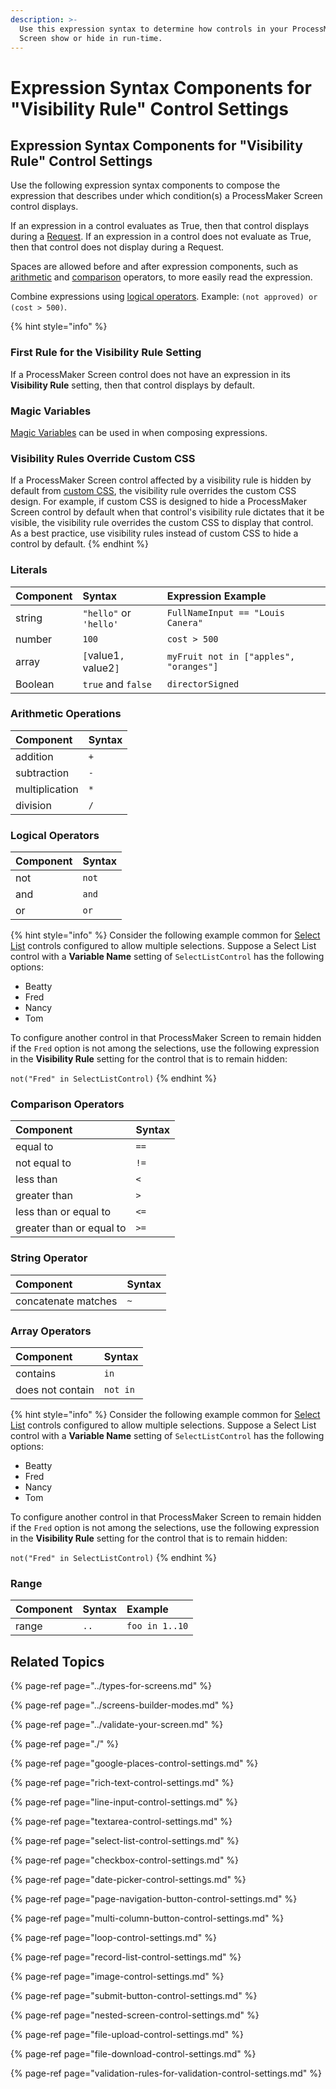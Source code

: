 ```yaml
---
description: >-
  Use this expression syntax to determine how controls in your ProcessMaker
  Screen show or hide in run-time.
---
```


# Expression Syntax Components for "Visibility Rule" Control Settings

## Expression Syntax Components for "Visibility Rule" Control Settings

Use the following expression syntax components to compose the expression that describes under which condition\(s\) a ProcessMaker Screen control displays.

If an expression in a control evaluates as True, then that control displays during a [Request](../../../../using-processmaker/requests/what-is-a-request.md). If an expression in a control does not evaluate as True, then that control does not display during a Request.

Spaces are allowed before and after expression components, such as [arithmetic](expression-syntax-components-for-show-if-control-settings.md#arithmetic-operations) and [comparison](expression-syntax-components-for-show-if-control-settings.md#comparison-operators) operators, to more easily read the expression.

Combine expressions using [logical operators](expression-syntax-components-for-show-if-control-settings.md#logical-operators). Example: `(not approved) or (cost > 500)`.

{% hint style="info" %}
### First Rule for the Visibility Rule Setting

If a ProcessMaker Screen control does not have an expression in its **Visibility Rule** setting, then that control displays by default.

### Magic Variables

[Magic Variables](../../../reference-global-variables-in-your-processmaker-assets.md) can be used in when composing expressions.

### Visibility Rules Override Custom CSS

If a ProcessMaker Screen control affected by a visibility rule is hidden by default from [custom CSS](../add-custom-css-to-a-screen.md), the visibility rule overrides the custom CSS design. For example, if custom CSS is designed to hide a ProcessMaker Screen control by default when that control's visibility rule dictates that it be visible, the visibility rule overrides the custom CSS to display that control. As a best practice, use visibility rules instead of custom CSS to hide a control by default.
{% endhint %}

### Literals

| Component | Syntax | Expression Example |
| :--- | :--- | :--- |
| string | `"hello"` or `'hello'` | `FullNameInput == "Louis Canera"` |
| number | `100` | `cost > 500` |
| array | `[`value1`,` value2`]` | `myFruit not in ["apples", "oranges"]` |
| Boolean | `true` and `false` | `directorSigned` |

### Arithmetic Operations

| Component | Syntax |
| :--- | :--- |
| addition | `+` |
| subtraction | `-` |
| multiplication | `*` |
| division | `/` |

### Logical Operators

| Component | Syntax |
| :--- | :--- |
| not | `not` |
| and | `and` |
| or | `or` |

{% hint style="info" %}
Consider the following example common for [Select List](select-list-control-settings.md#control-description) controls configured to allow multiple selections. Suppose a Select List control with a **Variable Name** setting of `SelectListControl` has the following options:

* Beatty
* Fred
* Nancy
* Tom

To configure another control in that ProcessMaker Screen to remain hidden if the `Fred` option is not among the selections, use the following expression in the **Visibility Rule** setting for the control that is to remain hidden:

`not("Fred" in SelectListControl)`
{% endhint %}

### Comparison Operators

| Component | Syntax |
| :--- | :--- |
| equal to | `==` |
| not equal to | `!=` |
| less than | `<` |
| greater than | `>` |
| less than or equal to | `<=` |
| greater than or equal to | `>=` |

### String Operator

| Component | Syntax |
| :--- | :--- |
| concatenate matches | `~` |

### Array Operators

| Component | Syntax |
| :--- | :--- |
| contains | `in` |
| does not contain | `not in` |

{% hint style="info" %}
Consider the following example common for [Select List](select-list-control-settings.md#control-description) controls configured to allow multiple selections. Suppose a Select List control with a **Variable Name** setting of `SelectListControl` has the following options:

* Beatty
* Fred
* Nancy
* Tom

To configure another control in that ProcessMaker Screen to remain hidden if the `Fred` option is not among the selections, use the following expression in the **Visibility Rule** setting for the control that is to remain hidden:

`not("Fred" in SelectListControl)`
{% endhint %}

### Range

| Component | Syntax | Example |
| :--- | :--- | :--- |
| range | `..` | `foo in 1..10` |

## Related Topics <a id="related-topics"></a>

{% page-ref page="../types-for-screens.md" %}

{% page-ref page="../screens-builder-modes.md" %}

{% page-ref page="../validate-your-screen.md" %}

{% page-ref page="./" %}

{% page-ref page="google-places-control-settings.md" %}

{% page-ref page="rich-text-control-settings.md" %}

{% page-ref page="line-input-control-settings.md" %}

{% page-ref page="textarea-control-settings.md" %}

{% page-ref page="select-list-control-settings.md" %}

{% page-ref page="checkbox-control-settings.md" %}

{% page-ref page="date-picker-control-settings.md" %}

{% page-ref page="page-navigation-button-control-settings.md" %}

{% page-ref page="multi-column-button-control-settings.md" %}

{% page-ref page="loop-control-settings.md" %}

{% page-ref page="record-list-control-settings.md" %}

{% page-ref page="image-control-settings.md" %}

{% page-ref page="submit-button-control-settings.md" %}

{% page-ref page="nested-screen-control-settings.md" %}

{% page-ref page="file-upload-control-settings.md" %}

{% page-ref page="file-download-control-settings.md" %}

{% page-ref page="validation-rules-for-validation-control-settings.md" %}

